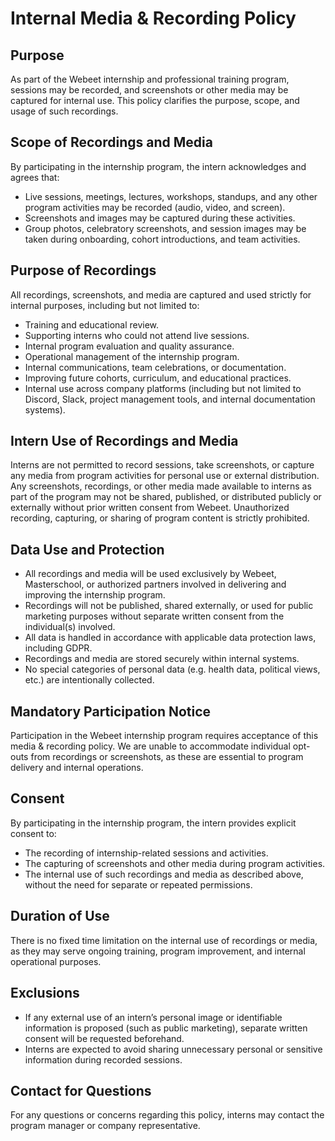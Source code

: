 # Internal Media & Recording Policy

## Purpose

As part of the Webeet internship and professional training program, sessions may be recorded, and screenshots or other media may be captured for internal use. This policy clarifies the purpose, scope, and usage of such recordings.

## Scope of Recordings and Media

By participating in the internship program, the intern acknowledges and agrees that:

* Live sessions, meetings, lectures, workshops, standups, and any other program activities may be recorded (audio, video, and screen).
* Screenshots and images may be captured during these activities.
* Group photos, celebratory screenshots, and session images may be taken during onboarding, cohort introductions, and team activities.

## Purpose of Recordings

All recordings, screenshots, and media are captured and used strictly for internal purposes, including but not limited to:

* Training and educational review.
* Supporting interns who could not attend live sessions.
* Internal program evaluation and quality assurance.
* Operational management of the internship program.
* Internal communications, team celebrations, or documentation.
* Improving future cohorts, curriculum, and educational practices.
* Internal use across company platforms (including but not limited to Discord, Slack, project management tools, and internal documentation systems).

## Intern Use of Recordings and Media

Interns are not permitted to record sessions, take screenshots, or capture any media from program activities for personal use or external distribution. Any screenshots, recordings, or other media made available to interns as part of the program may not be shared, published, or distributed publicly or externally without prior written consent from Webeet. Unauthorized recording, capturing, or sharing of program content is strictly prohibited.



## Data Use and Protection

* All recordings and media will be used exclusively by Webeet, Masterschool, or authorized partners involved in delivering and improving the internship program.
* Recordings will not be published, shared externally, or used for public marketing purposes without separate written consent from the individual(s) involved.
* All data is handled in accordance with applicable data protection laws, including GDPR.
* Recordings and media are stored securely within internal systems.
* No special categories of personal data (e.g. health data, political views, etc.) are intentionally collected.

## Mandatory Participation Notice

Participation in the Webeet internship program requires acceptance of this media & recording policy. We are unable to accommodate individual opt-outs from recordings or screenshots, as these are essential to program delivery and internal operations.

## Consent

By participating in the internship program, the intern provides explicit consent to:

* The recording of internship-related sessions and activities.
* The capturing of screenshots and other media during program activities.
* The internal use of such recordings and media as described above, without the need for separate or repeated permissions.

## Duration of Use

There is no fixed time limitation on the internal use of recordings or media, as they may serve ongoing training, program improvement, and internal operational purposes.

## Exclusions

* If any external use of an intern’s personal image or identifiable information is proposed (such as public marketing), separate written consent will be requested beforehand.
* Interns are expected to avoid sharing unnecessary personal or sensitive information during recorded sessions.

## Contact for Questions

For any questions or concerns regarding this policy, interns may contact the program manager or company representative.
